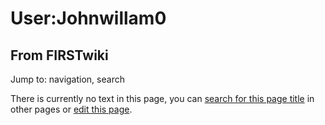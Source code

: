 # User:Johnwillam0

## From FIRSTwiki

Jump to: navigation, search

There is currently no text in this page, you can [search for this page title](Special:Search/Johnwillam0 "Special:Search/Johnwillam0") in other pages or [edit this page](http://www.firstwiki.net/index.php?title=User:Johnwillam0&action=edit "http://www.firstwiki.net/index.php?title=User:Johnwillam0&action=edit").
